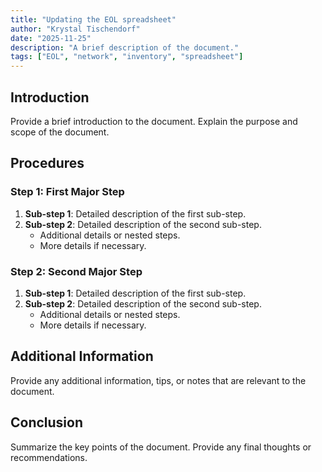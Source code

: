 ```yaml
---
title: "Updating the EOL spreadsheet"
author: "Krystal Tischendorf"
date: "2025-11-25"
description: "A brief description of the document."
tags: ["EOL", "network", "inventory", "spreadsheet"]
---
```


## Introduction

Provide a brief introduction to the document. Explain the purpose and scope of the document.

## Procedures

### Step 1: First Major Step

1. **Sub-step 1**: Detailed description of the first sub-step.
2. **Sub-step 2**: Detailed description of the second sub-step.
    - Additional details or nested steps.
    - More details if necessary.

### Step 2: Second Major Step

1. **Sub-step 1**: Detailed description of the first sub-step.
2. **Sub-step 2**: Detailed description of the second sub-step.
    - Additional details or nested steps.
    - More details if necessary.

## Additional Information

Provide any additional information, tips, or notes that are relevant to the document.

## Conclusion

Summarize the key points of the document. Provide any final thoughts or recommendations.
